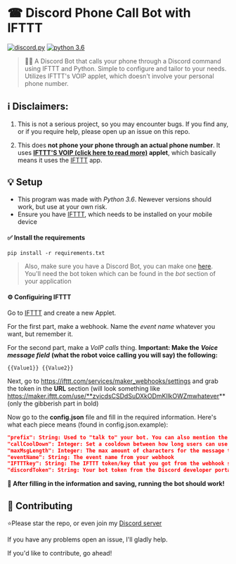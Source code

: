 # ☎ Discord Phone Call Bot with IFTTT
[![discord.py](https://img.shields.io/badge/discord-py-red.svg)](https://github.com/Rapptz/discord.py/tree/rewrite)
[![python 3.6](https://img.shields.io/badge/python-3.6-red.svg)](https://www.python.org/)
<br>

> 🤖📞 A Discord Bot that calls your phone through a Discord command using IFTTT and Python. Simple to configure and tailor to your needs. Utilizes IFTTT's VOIP applet, which doesn't involve your personal phone number.

## ℹ Disclaimers:
1. This is not a serious project, so you may encounter bugs. If you find any, or if you require help, please open up an issue on this repo.

2. This does **not phone your phone through an actual phone number**. It uses **[IFTTT'S VOIP (click here to read more)](https://ifttt.com/voip_calls) applet**, which basically means it uses the [IFTTT](https://ifttt.com/about) app. 

## 💡 Setup

- This program was made with *Python 3.6*. Newever versions should work, but use at your own risk.
- Ensure you have [IFTTT](https://ifttt.com/about), which needs to be installed on your mobile device

#### ✅ Install the requirements

```
pip install -r requirements.txt
```

> Also, make sure you have a Discord Bot, you can make one [here](https://discordapp.com/developers/applications/). You'll need the bot token which can be found in the *bot* section of your application

#### ⚙ Configuiring IFTTT

Go to [IFTTT](https://ifttt.com/create) and create a new Applet.

For the first part, make a webhook. Name the *event name* whatever you want, but remember it.

For the second part, make a *VoIP calls* thing. **Important: Make the** ***Voice message field*** **(what the robot voice calling you will say) the following:**

```
{{Value1}} {{Value2}}
```

Next, go to https://ifttt.com/services/maker_webhooks/settings and grab the token in the **URL** section (will look something like https://maker.ifttt.com/use/**zvicdsCSDdSuDXkODmKllkOWZmwhatever** (only the gibberish part in bold)

Now go to the **config.json** file and fill in the required information. Here's what each piece means (found in config.json.example):

```json
"prefix": String: Used to "talk to" your bot. You can also mention the bot by default to run commands, but you also need a prefix.
"callCoolDown": Integer: Set a cooldown between how long users can use the call command. I recommend 30 seconds or more (this is per user)
"maxMsgLength": Integer: The max amount of characters for the message to be read aloud over the phone call. Should be less than 2000, I recommend 250
"eventName": String: The event name from your webhook
"IFTTTkey": String: The IFTTT token/key that you got from the webhook settings URL thingy
"discordToken": String: Your bot token from the Discord developer portal in the bot section (NOT client secret/client ID)
```

**🎉 After filling in the information and saving, running the bot should work!**

## 🤝 Contributing

⭐Please star the repo, or even join my [Discord server](https://discord.gg/Fb8wZsn)

If you have any problems open an issue, I'll gladly help.

If you'd like to contribute, go ahead!
